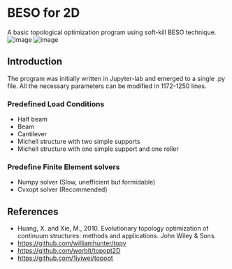 # BESO for 2D
A basic topological optimization program using soft-kill BESO technique.
![image](https://github.com/ToddyXuTao/BESO-for-2D/blob/master/Examples/Introduction.png)
![image](https://github.com/ToddyXuTao/BESO-for-2D/blob/master/Examples/Long_Cantilever_Hires_History.png)

## Introduction
The program was initially written in Jupyter-lab and emerged to a single .py file.
All the necessary parameters can be modified in 1172-1250 lines.

### Predefined Load Conditions
- Half beam
- Beam
- Cantilever
- Michell structure with two simple supports
- Michell structure with one simple support and one roller

### Predefine Finite Element solvers
- Numpy solver (Slow, unefficient but formidable)
- Cvxopt solver (Recommended)

## References
- Huang, X. and Xie, M., 2010. Evolutionary topology optimization of continuum structures: methods and applications. John Wiley & Sons.
- https://github.com/williamhunter/topy
- https://github.com/worbit/topopt2D
- https://github.com/1iyiwei/topopt
